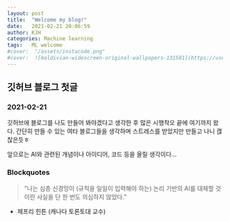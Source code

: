 ```yaml
---
layout: post
title:  "Welcome my blog!"
date:   2021-02-21 20:06:59
author: KJH
categories: Machine learning
tags:	ML welcome
#cover:  "/assets/instacode.png"
#cover:  ![maldivian-widescreen-original-wallpapers-131581](https://user-images.githubusercontent.com/43257397/108626239-84faac80-7492-11eb-9c04-1efffb9f2917.jpg)
---
```

## 깃허브 블로그 첫글
### 2021-02-21

깃허브에 블로그를 나도 만들어 봐야겠다고 생각한 후 많은 시행착오 끝에 여기까지 왔다. 
간단히 만들 수 있는 여타 블로그들을 생각하며 스트레스를 받았지만 만들고 나니 괞찮은듯ㅎ

앞으로는 AI와 관련된 개념이나 아이디어, 코드 등을 올릴 생각이다... 


### Blockquotes
> "나는 심층 신경망이 (규칙을 일일이 입력해야 하는) 논리 기반의 AI를 대체할 것이란 사실을 단 한 번도 의심하지 않았다.”
 - 제프리 힌튼 (캐나다 토론토대 교수)

